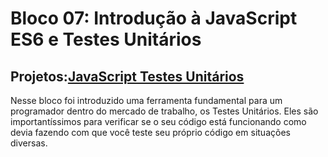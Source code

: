 # Bloco 07: Introdução à JavaScript ES6 e Testes Unitários

## Projetos:[JavaScript Testes Unitários]()

Nesse bloco foi introduzido uma ferramenta fundamental para um programador dentro do mercado de trabalho, os Testes Unitários. Eles são importantíssimos para verificar se o seu código está funcionando como devia fazendo com que você teste seu próprio código em situações diversas.